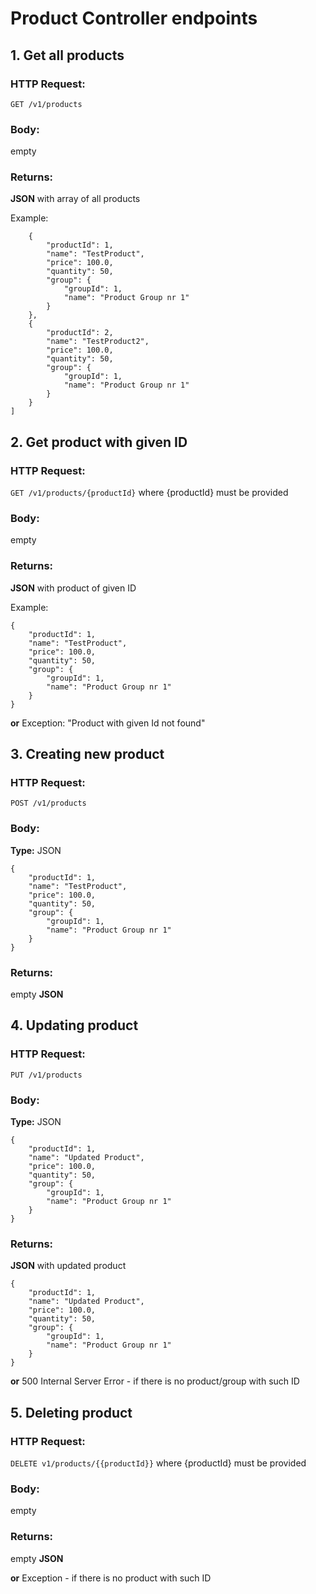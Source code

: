 # Product Controller endpoints



## 1. Get all products

### HTTP Request:
`GET /v1/products`

### Body:
empty

### Returns:
**JSON** with array of all products

Example:
```
    {
        "productId": 1,
        "name": "TestProduct",
        "price": 100.0,
        "quantity": 50,
        "group": {
            "groupId": 1,
            "name": "Product Group nr 1"
        }
    },
    {
        "productId": 2,
        "name": "TestProduct2",
        "price": 100.0,
        "quantity": 50,
        "group": {
            "groupId": 1,
            "name": "Product Group nr 1"
        }
    }
]
```
## 2. Get product with given ID

### HTTP Request:
`GET /v1/products/{productId}` where {productId} must be provided

### Body:
empty

### Returns:
**JSON** with product of given ID

Example:
```
{
    "productId": 1,
    "name": "TestProduct",
    "price": 100.0,
    "quantity": 50,
    "group": {
        "groupId": 1,
        "name": "Product Group nr 1"
    }
}
```

**or** Exception: "Product with given Id not found"

## 3. Creating new product

### HTTP Request:
`POST /v1/products`

### Body:
**Type:** JSON

```
{
    "productId": 1,
    "name": "TestProduct",
    "price": 100.0,
    "quantity": 50,
    "group": {
        "groupId": 1,
        "name": "Product Group nr 1"
    }
}
```
### Returns:
empty **JSON**

## 4. Updating product

### HTTP Request:
`PUT /v1/products`

### Body:
**Type:** JSON

```
{
    "productId": 1,
    "name": "Updated Product",
    "price": 100.0,
    "quantity": 50,
    "group": {
        "groupId": 1,
        "name": "Product Group nr 1"
    }
}
```

### Returns:
**JSON** with updated product
```
{
    "productId": 1,
    "name": "Updated Product",
    "price": 100.0,
    "quantity": 50,
    "group": {
        "groupId": 1,
        "name": "Product Group nr 1"
    }
}
```

**or** 500 Internal Server Error - if there is no product/group with such ID


## 5. Deleting product

### HTTP Request:
`DELETE v1/products/{{productId}}` where {productId} must be provided

### Body:
empty

### Returns:
empty **JSON**

**or** Exception - if there is no product with such ID
